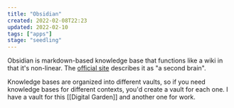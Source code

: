 ```yaml
---
title: "Obsidian"
created: 2022-02-08T22:23
updated: 2022-02-10
tags: ["apps"]
stage: "seedling"
---
```


Obsidian is markdown-based knowledge base that functions like a wiki in that it's non-linear. The [official site](https://obsidian.md/) describes it as "a second brain".

Knowledge bases are organized into different vaults, so if you need knowledge bases for different contexts, you'd create a vault for each one. I have a vault for this [[Digital Garden]] and another one for work.
